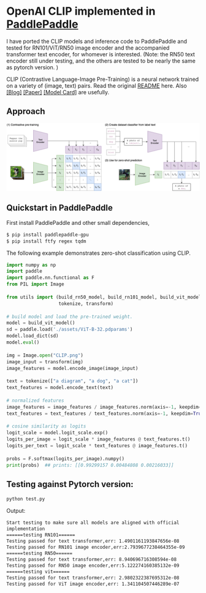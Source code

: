 # OpenAI CLIP implemented in [PaddlePaddle](https://github.com/PaddlePaddle/Paddle)

I have ported the CLIP models and inference code to PaddlePaddle and tested for RN101/ViT/RN50 image encoder and the accompanied transformer text encoder, for whomever is interested. (Note: the RN50 text encoder still under testing, and the others are tested to be  nearly the same as pytorch version. )

CLIP (Contrastive Language-Image Pre-Training) is a neural network trained on a variety of (image, text) pairs. Read the original [README](./README.md.orig) here. Also
[[Blog]](https://openai.com/blog/clip/) [[Paper]](https://arxiv.org/abs/2103.00020) [[Model Card]](model-card.md) are usefully.

## Approach

![CLIP](CLIP.png)

## Quickstart in PaddlePaddle
First install PaddlePaddle and other small dependencies,
``` bash
$ pip install paddlepaddle-gpu
$ pip install ftfy regex tqdm
```
The following example demonstrates zero-shot classification using CLIP.

``` python
import numpy as np
import paddle
import paddle.nn.functional as F
from PIL import Image

from utils import (build_rn50_model, build_rn101_model, build_vit_model,
                   tokenize, transform)

# build model and load the pre-trained weight.
model = build_vit_model()
sd = paddle.load('./assets/ViT-B-32.pdparams')
model.load_dict(sd)
model.eval()

img = Image.open("CLIP.png")
image_input = transform(img)
image_features = model.encode_image(image_input)

text = tokenize(["a diagram", "a dog", "a cat"])
text_features = model.encode_text(text)

# normalized features
image_features = image_features / image_features.norm(axis=-1, keepdim=True)
text_features = text_features / text_features.norm(axis=-1, keepdim=True)

# cosine similarity as logits
logit_scale = model.logit_scale.exp()
logits_per_image = logit_scale * image_features @ text_features.t()
logits_per_text = logit_scale * text_features @ image_features.t()

probs = F.softmax(logits_per_image).numpy()
print(probs)  ## prints: [[0.99299157 0.00484808 0.00216033]]


```


## Testing against Pytorch version: 
``` sh
python test.py
```
Output:

``` Terminal
Start testing to make sure all models are aligned with official implementation
======testing RN101======
Testing passed for text transformer,err: 1.4901161193847656e-08
Testing passed for RN101 image encoder,err:2.7939677238464355e-09
======testing RN50======
Testing passed for text transformer,err: 8.940696716308594e-08
Testing passed for RN50 image encoder,err:5.122274160385132e-09
======testing vit======
Testing passed for text transformer,err: 2.9802322387695312e-08
Testing passed for ViT image encoder,err: 1.341104507446289e-07
```

